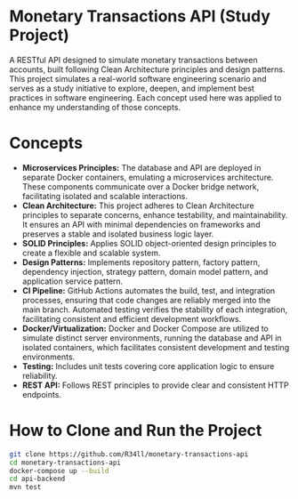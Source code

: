 # Monetary Transactions API (Study Project)

A RESTful API designed to simulate monetary transactions between accounts, built following Clean Architecture principles and design patterns. This project simulates a real-world software engineering scenario and serves as a study initiative to explore, deepen, and implement best practices in software engineering. Each concept used here was applied to enhance my understanding of those concepts.

# Concepts
- **Microservices Principles:** The database and API are deployed in separate Docker containers, emulating a microservices architecture. These components communicate over a Docker bridge network, facilitating isolated and scalable interactions.
- **Clean Architecture:** This project adheres to Clean Architecture principles to separate concerns, enhance testability, and maintainability. It ensures an API with minimal dependencies on frameworks and preserves a stable and isolated business logic layer.
- **SOLID Principles:** Applies SOLID object-oriented design principles to create a flexible and scalable system.
- **Design Patterns:** Implements repository pattern, factory pattern, dependency injection, strategy pattern, domain model pattern, and application service pattern.
- **CI Pipeline:** GitHub Actions automates the build, test, and integration processes, ensuring that code changes are reliably merged into the main branch. Automated testing verifies the stability of each integration, facilitating consistent and efficient development workflows.
- **Docker/Virtualization:** Docker and Docker Compose are utilized to simulate distinct server environments, running the database and API in isolated containers, which facilitates consistent development and testing environments.
- **Testing:** Includes unit tests covering core application logic to ensure reliability.
- **REST API:** Follows REST principles to provide clear and consistent HTTP endpoints.

# How to Clone and Run the Project

```bash
git clone https://github.com/R34ll/monetary-transactions-api
cd monetary-transactions-api
docker-compose up --build
cd api-backend
mvn test
